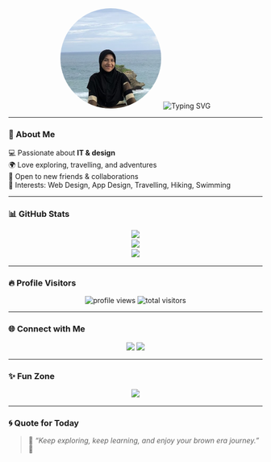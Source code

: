 <!-- Header -->
<div align="center">
  <img src="HAI.png" alt="Profile Photo" width="200" style="border-radius:50%"/>
  
  <!-- Animated Typing -->
  <img src="https://readme-typing-svg.herokuapp.com?font=Fira+Code&size=24&pause=1000&color=FF69B4&center=true&vCenter=true&width=500&lines=Hi%2C+I'm+Nazhifa+Wardah!;Creative+Explorer+%7C+Brown+Era;Always+Learning+%7C+Always+Growing" alt="Typing SVG" />
</div>

---

### 🌸 About Me  
💻 Passionate about **IT & design**  
🌍 Love exploring, travelling, and adventures  
🤝 Open to new friends & collaborations  
🎨 Interests: Web Design, App Design, Travelling, Hiking, Swimming  

---

### 📊 GitHub Stats  
<div align="center">

![](https://github-readme-stats.vercel.app/api?username=zhifa19&show_icons=true&theme=radical)  
![](https://github-readme-streak-stats.herokuapp.com/?user=zhifa19&theme=radical)  
![](https://github-readme-stats.vercel.app/api/top-langs/?username=zhifa19&layout=compact&theme=radical)

</div>

---

### 🔥 Profile Visitors  
<p align="center">
  <img src="https://komarev.com/ghpvc/?username=zhifa19&label=Profile%20Views&color=blueviolet&style=for-the-badge" alt="profile views" />  
  <img src="https://hits.sh/github.com/zhifa19.svg?label=Visitors&color=ff69b4&style=for-the-badge" alt="total visitors" />
</p>

---

### 🌐 Connect with Me  
<p align="center">
  <a href="https://www.tiktok.com/@sinazhif"><img src="https://img.shields.io/badge/TikTok-%23000000.svg?&style=for-the-badge&logo=TikTok&logoColor=white" /></a>
  <a href="https://instagram.com/nzhfwrd"><img src="https://img.shields.io/badge/Instagram-%23E4405F.svg?&style=for-the-badge&logo=Instagram&logoColor=white" /></a>
</p>

---

### ✨ Fun Zone  
<div align="center">
  <img src="https://media.giphy.com/media/Ll22OhMLAlVDb8UQWe/giphy.gif" width="200" />
</div>

---

### 🌀 Quote for Today  
> 🌸 *“Keep exploring, keep learning, and enjoy your brown era journey.”* 🌸
